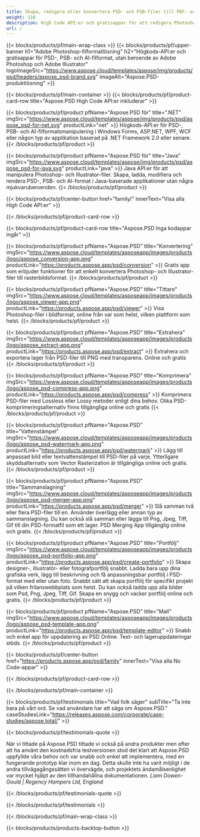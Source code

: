 ```yaml
---
title: Skapa, redigera eller konvertera PSD- och PSB-filer till PDF- och bildformat
weight: 310
description: High Code API:er och gratisappar för att redigera Photoshop-filer. Möjlighet att uppdatera lageregenskaper, lägga till vattenstämplar rotera skala Flip Crop Dithering Raster Conversion.
url: /
---
```


{{< blocks/products/pf/main-wrap-class >}}
{{< blocks/products/pf/upper-banner h1="Adobe Photoshop-filformatlösning" h2="Högkods-API:er och gratisappar för PSD-, PSB- och AI-filformat, utan beroende av Adobe Photoshop och Adobe Illustrator" logoImageSrc="https://www.aspose.cloud/templates/aspose/img/products/psd/headers/aspose_psd-brand.svg" imageAlt="Aspose.PSD-produktlösning" >}}

{{< blocks/products/pf/main-container >}}
{{< blocks/products/pf/product-card-row title="Aspose.PSD High Code API:er inkluderar" >}}

{{< blocks/products/pf/product pfName="Aspose.PSD för" title=".NET" imgSrc="https://www.aspose.cloud/templates/aspose/img/products/psd/aspose_psd-for-net.svg" productLink="net" >}}
Högkods-API:er för PSD-, PSB- och AI-filformatsmanipulering i Windows Forms, ASP.NET, WPF, WCF eller någon typ av applikation baserad på .NET Framework 2.0 eller senare.
{{< /blocks/products/pf/product >}}

{{< blocks/products/pf/product pfName="Aspose.PSD för" title="Java" imgSrc="https://www.aspose.cloud/templates/aspose/img/products/psd/aspose_psd-for-java.svg" productLink="java" >}}
Java API:er för att manipulera Photoshop- och Illustrator-filer. Skapa, ladda, modifiera och rendera PSD-, PSB- och AI-format i Java-baserade applikationer utan några mjukvaruberoenden.
{{< /blocks/products/pf/product >}}

{{< blocks/products/pf/center-button href="family/" innerText="Visa alla High Code API:er" >}}

{{< /blocks/products/pf/product-card-row >}}

{{< blocks/products/pf/product-card-row title="Aspose.PSD Inga kodappar ingår" >}}

{{< blocks/products/pf/product pfName="Aspose.PSD" title="Konvertering" imgSrc="https://www.aspose.cloud/templates/asposeapp/images/products/logo/aspose_conversion-app.png" productLink="https://products.aspose.app/psd/conversion" >}}
Gratis app som erbjuder funktioner för att enkelt konvertera Photoshop- och Illustrator-filer till rasterbildsformat.
{{< /blocks/products/pf/product >}}

{{< blocks/products/pf/product pfName="Aspose.PSD" title="Tittare" imgSrc="https://www.aspose.cloud/templates/asposeapp/images/products/logo/aspose_viewer-app.png" productLink="https://products.aspose.app/psd/viewer" >}}
Visa Photoshop-filer i bildformat, online från var som helst, vilken plattform som helst.
{{< /blocks/products/pf/product >}}

{{< blocks/products/pf/product pfName="Aspose.PSD" title="Extrahera" imgSrc="https://www.aspose.cloud/templates/asposeapp/images/products/logo/aspose_extract-app.png" productLink="https://products.aspose.app/psd/extract" >}}
Extrahera och exportera lager från PSD-filer till PNG med transparens. Online och gratis
{{< /blocks/products/pf/product >}}

{{< blocks/products/pf/product pfName="Aspose.PSD" title="Komprimera" imgSrc="https://www.aspose.cloud/templates/asposeapp/images/products/logo/aspose_psd-compress-app.png" productLink="https://products.aspose.app/psd/compress" >}}
Komprimera PSD-filer med Lossless eller Lossy metoder enligt dina behov. Olika PSD-komprimeringsalternativ finns tillgängliga online och gratis
{{< /blocks/products/pf/product >}}

{{< blocks/products/pf/product pfName="Aspose.PSD" title="Vattenstämpel" imgSrc="https://www.aspose.cloud/templates/asposeapp/images/products/logo/aspose_psd-watermark-app.png" productLink="https://products.aspose.app/psd/watermark" >}}
Lägg till anpassad bild eller textvattenstämpel till PSD-filer på varje. Ytterligare skyddsalternativ som Vector Rasterization är tillgängliga online och gratis.
{{< /blocks/products/pf/product >}}

{{< blocks/products/pf/product pfName="Aspose.PSD" title="Sammanslagning" imgSrc="https://www.aspose.cloud/templates/asposeapp/images/products/logo/aspose_psd-merger-app.png" productLink="https://products.aspose.app/psd/merger" >}}
Slå samman två eller flera PSD-filer till en. Använder överlägg eller annan typ av sammanslagning. Du kan också slå samman eller lägga till Png, Jpeg, Tiff, Gif till din PSD-formatfil som ett lager. PSD Merging App tillgänglig online och gratis.
{{< /blocks/products/pf/product >}}

{{< blocks/products/pf/product pfName="Aspose.PSD" title="Portfölj" imgSrc="https://www.aspose.cloud/templates/asposeapp/images/products/logo/aspose_psd-portfolio-app.png" productLink="https://products.aspose.app/psd/create-portfolio" >}}
Skapa designer-, illustratör- eller fotografportfölj snabbt. Ladda bara upp dina grafiska verk, lägg till beskrivning och få anpassningsbar portfölj i PSD-format med eller utan foto. Snabbt sätt att skapa portfölj för specifikt projekt på vilken frilanswebbplats som helst. Du kan också ladda upp alla bilder som Psd, Png, Jpeg, Tiff, Gif. Skapa en snygg och vacker portfölj online och gratis.
{{< /blocks/products/pf/product >}}

{{< blocks/products/pf/product pfName="Aspose.PSD" title="Mall" imgSrc="https://www.aspose.cloud/templates/asposeapp/images/products/logo/aspose_psd-template-app.png" productLink="https://products.aspose.app/psd/template-editor" >}}
Snabb och enkel app för uppdatering av PSD Online. Text- och lageruppdateringar stöds.
{{< /blocks/products/pf/product >}}

{{< blocks/products/pf/center-button href="https://products.aspose.app/psd/family" innerText="Visa alla No Code-appar" >}}

{{< /blocks/products/pf/product-card-row >}}

{{< /blocks/products/pf/main-container >}}

{{< blocks/products/pf/testimonials title="Vad folk säger" subTitle="Ta inte bara på vårt ord. Se vad användare har att säga om Aspose.PSD." caseStudiesLink="https://releases.aspose.com/corporate/case-studies/aspose.total/" >}}

{{< blocks/products/pf/testimonials-quote >}}
<p class="first">
 När vi tittade på Aspose.PSD tittade vi också på andra produkter men efter att ha använt den kostnadsfria testversionen stod det klart att Aspose.PSD uppfyllde våra behov och var snabb och enkel att implementera, med en fungerande prototyp klar inom en dag. Detta skulle inte ha varit möjligt i de andra tillvägagångssätten vi övervägde, och projektets ändamålsenlighet var mycket hjälpt av den tillhandahållna dokumentationen.
 <em>
  Liam Dowen-Gould | Regency Hampers Ltd, England
 </em>
</p>

{{< /blocks/products/pf/testimonials-quote >}}

{{< /blocks/products/pf/testimonials >}}

{{< /blocks/products/pf/main-wrap-class >}}

{{< blocks/products/products-backtop-button >}}
